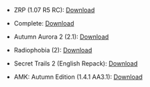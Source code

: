 * ZRP (1.07 R5 RC): [Download](http://www.metacognix.com/files/stlkrsoc/index.html#ZRP1.07)

* Complete: [Download](https://www.moddb.com/mods/stalker-complete-2009)

* Autumn Aurora 2 (2.1): [Download](https://www.moddb.com/mods/autumn-aurora-compilation-mod)

* Radiophobia (2): [Download](https://www.moddb.com/mods/radiophobia)

* Secret Trails 2 (English Repack): [Download](https://www.moddb.com/mods/secret-trails-2-english-repack)

* AMK: Autumn Edition (1.4.1 AA3.1): [Download](https://www.moddb.com/mods/amk-autumn-edition)
